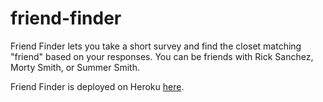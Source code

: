 # friend-finder

Friend Finder lets you take a short survey and find the closet matching "friend" based on your responses. You can be friends with Rick Sanchez, Morty Smith, or Summer Smith.

Friend Finder is deployed on Heroku [here](https://infinite-tor-05905.herokuapp.com/).
